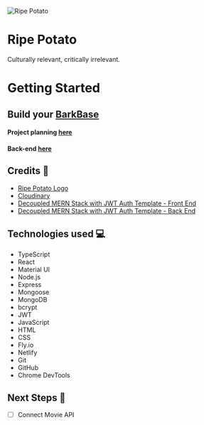 ![Ripe Potato]( https://res.cloudinary.com/di6tvzeal/image/upload/v1686173788/rpLogo_eam1kq.jpg "ripepotato-screenshot")

# Ripe Potato
Culturally relevant, critically irrelevant.

# Getting Started

## Build your [BarkBase](https://ripepotato.netlify.app/ "Ripe Potatoe link")

#### Project planning [here](https://trello.com/b/NyTZ3VPn/reelvibes "Trello Board")

#### Back-end [here](https://github.com/jbot010/ripepotato-back-end)


## Credits 🥔
* [Ripe Potato Logo](https://www.brandcrowd.com/maker/logo/84315490-f703-4bb2-a8c4-dafe0b855354/draft/fc8a462f-0d25-42cc-8b08-0fbfef242b47)
* [Cloudinary](https://cloudinary.com/)
* [Decoupled MERN Stack with JWT Auth Template - Front End](https://github.com/SEI-Remote/decoupled-pern-jwt-auth-template-front-end-ts)
* [Decoupled MERN Stack with JWT Auth Template - Back End](https://github.com/SEI-Remote/decoupled-pern-jwt-auth-template-back-end-cjs)


## Technologies used 💻
* TypeScript
* React
* Material UI
* Node.js
* Express
* Mongoose
* MongoDB
* bcrypt
* JWT
* JavaScript
* HTML
* CSS
* Fly.io
* Netlify
* Git
* GitHub
* Chrome DevTools

## Next Steps 🔮
- [ ] Connect Movie API